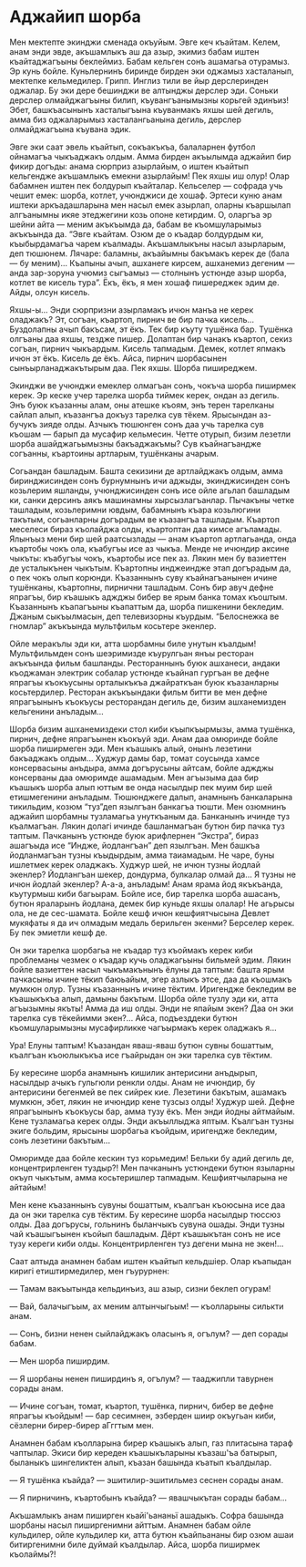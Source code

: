 # Аджайип шорба

Мен мектепте экинджи сменада окъуйым.
Эвге кеч къайтам.
Келем, анам энди эвде, акъшамлыкъ аш да азыр, экимиз бабам иштен къайтаджагъыны беклеймиз.
Бабам кельген сонъ ашамагьа отурамыз.
Эр кунь бойле.
Куньлернинъ биринде бирден эки оджамыз хасталанып, мектепке кельмедилер.
Грипп.
Инглиз тили ве йыр дерслеринден оджалар.
Бу эки дере бешинджи ве алтынджы дерслер эди.
Соньки дерслер олмайджагъыны билип, къувангъанымызны корьгей эдинъиз!
Эбет, башкъасынынъ хасталыгъына къуванмакъ яхшы шей дегиль, амма биз оджаларымыз хасталангьанына дегиль, дерслер олмайджагъына къувана эдик.

Эвге эки саат эвель къайтып, сокъакъкъа, балаларнен футбол ойнамагъа чыкъаджакъ олдым.
Амма бирден акъылымда аджайип бир фикир догъды: анама сюрприз азырлайым, о иштен къайтып кельгендже акъшамлыкъ емекни азырлайым!
Пек яхшы иш олур!
Олар бабамнен иштен пек болдурып къайталар.
Кельселер — софрада учь чешит емек: шорба, котлет, учюнджиси де хошаф.
Эртеси куню анам иштеки аркъадашларына мен насыл емек азырлап, оларны къаршылап алгъанымны икяе этеджегини козь опоне кетирдим.
О, оларгъа эр шейни айта — меним акъкъымда да, бабам ве къомшуларымыз акъкъында да.
“Эвге къайтам.
Озюм де о къадар болдурдым ки, къыбырдамагъа чарем къалмады.
Акъшамлыкъны насыл азырларым, деп тюшюнем.
Лячаре: баламны, акъайымны бакъмакъ керек де (бала — бу меним)...
Къапыны ачып, ашханеге кирсем, ашханемиз дегеним — анда зар-зоруна учюмиз сыгъамыз — столнынъ устюнде азыр шорба, котлет ве кисель тура”.
Ёкъ, ёкъ, я мен хошаф пишереджек эдим де.
Айды, олсун кисель.

Яхшы-ы...
Энди сюрпризни азырламакъ ичюн манъа не керек оладжакъ?
Эт, согъан, къартоп, пирнич ве бир пачка кисель...
Буздолапны ачып бакъсам, эт ёкъ.
Тек бир къуту тушёнка бар.
Тушёнка олгъаны даа яхшы, тездже пишер.
Долаптан бир чанакъ къартоп, секиз согъан, пирнич чыкъардым.
Кисель тапмадым.
Демек, котлет япмакъ ичюн эт ёкъ.
Кисель де ёкъ.
Айса, пирнич шорбасынен сынъырланаджакътырым даа.
Пек яхшы.
Шорба пиширеджем.

Экинджи ве учюнджи емеклер олмагъан сонъ, чокъча шорба пиширмек керек.
Эр кеске учер тарелка шорба тиймек керек, ондан аз дегиль.
Энъ буюк къазанны алам, оны атешке къоям, энъ терен тарелканы сайлап алып, къазангъа докъуз тарелка сув тёкем.
Ярысындан аз-бучукъ зияде олды.
Азчыкъ тюшюнген сонъ даа учь тарелка сув къошам — барып да мусафир кельмесин.
Четте отурып, бизим лезетли шорба ашайджагьымызны бакъаджакъмы?
Сув къайнагъандже согъанны, къартоины артларым, тушёнканы ачарым.

Согьандан башладым.
Башта секизини де артлайджакъ олдым, амма биринджисинден сонъ бурнумнынъ ичи аджыды, экинджисинден сонъ козьлерим яшланды, учюнджисинден сонъ исе ойле агьлап башладым ки, санки дерсинъ аякъ машинамны хырсызлагъанлар.
Пычакъны четке ташладым, козьлеримни ювдым, бабамнынъ къара козьлюгини такътым, согьанларны догърадым ве къазангъа ташладым.
Къартоп меселеси бираз къолайджа олды, къартоптан даа кимсе агъламады.
Ялынъыз мени бир шей раатсызлады — анам къартоп артлагьанда, онда къартобы чокъ ола, къабугъы исе аз чыкъа.
Менде не ичюндир аксине чыкъты: къабугъы чокъ, къартобы исе пек аз.
Лякин мен бу вазиеттен де усталыкънен чыкътым.
Къартопны инджеиндже этап догърадым да, о пек чокъ олып корюнди.
Къазаннынъ суву къайнагъанынен ичине тушёнканы, къартопны, пирнични ташладым.
Сонъ бир авуч дефне япрагъы, бир къашыкъ аджджы бибер ве ярым банка томах къоштым.
Къазаннынъ къапагъыны къапаттым да, шорба пишкенини бекледим.
Джаным сыкъылмасын, деп телевизорны къурдым.
“Белоснежка ве гномлар” акъкъында мультфильм косьтере экенлер.

Ойле меракълы эди ки, атта шорбамны биле унутын къалдым!
Мультфильмден сонъ шеэримизде къурулгьан янъы ресторан акъкъында фильм башланды.
Рестораннынъ буюк ашханеси, андаки къоджаман электрик собалар устюнде къайнап гургъан ве дефне япрагъы къокъусыны орталыкъкъа джайраткъан буюк къазанларны косьтердилер.
Ресторан акъкъындаки фильм битти ве мен дефне япрагъынынъ къокъусы ресторандан дегиль де, бизим ашханемизден кельгенини анъладым...

Шорба бизим ашханемиздеки стол киби къыпкъырмызы, амма тушёнка, пирнич, дефне япрагъынен къокъуй эди.
Анам даа омюринде бойле шорба пиширмеген эди.
Мен къашыкъ алый, онынъ лезетини бакъаджакъ олдым...
Худжур дамы бар, томат соусында хамсе консервасыны анъдыра, амма догърусыны айтсам, бойле аджджы консерваны даа омюримде ашамадым.
Мен агъызыма даа бир къашыкъ шорба алып юттым ве онда насылдыр пек муим бир шей етишмегенини анъладым.
Тюшюнджеге далып, анамнынъ банкаларына тикильдим, козюм “туз”деп язылгъан банкагъа тюшти.
Мен озюмнинъ аджайип шорбамны тузламагьа унуткъаным да.
Банканынъ ичинде туз къалмагъан.
Лякин долагі ичинде башланмагъан бутюн бир пачка туз таптым.
Пачканынъ устюнде буюк арифлернен “Экстра”, бираз ашагъыда исе “Индже, йодлангъан” деп язылгъан.
Мен башкъа йодланмагъан тузны къыдырдым, амма таиамадым.
Не чаре, буны ишлетмек керек оладжакъ.
Худжур шей, не ичюн тузны йодлай экенлер?
Йодлангъан шекер, дондурма, булкалар олмай да...
Я тузны не ичюн йодлай экенлер?
А-а-а, анъладым!
Анам ярама йод якъкъанда, къутурмыш киби багьырам.
Бойле исе, бир тарелка шорба ашасанъ, бутюн яраларынъ йодлана, демек бир куньде яхшы олалар!
Не агьрысы ола, не де сес-шамата.
Бойле кешф ичюн кешфиятчысына Девлет мукяфаты я да ич олмадым медаль берильген экенми?
Берселер керек.
Бу пек эмиетли кешф де.

Он эки тарелка шорбагьа не къадар туз къоймакъ керек киби проблеманы чезмек о къадар кучь оладжагьыны бильмей эдим.
Лякин бойле вазиеттен насыл чыкъмакънынъ ёлуны да таптым: башта ярым пачкасыны ичине тёкип баюьайым, эгер азлыкъ этсе, даа да къошмакъ мумкюн олур.
Тузны къазаннынъ ичине тёктим.
Иригендже бекледим ве къашыкъкъа алып, дамыны бакътым.
Шорба ойле тузлу эди ки, атта агъызымны якъты!
Амма да иш олды.
Энди не япайым экен?
Даа он эки тарелка сув тёкейимми экен?...
Айса, подъезддеки бутюн къомшуларымызны мусафирликке чагъырмакъ керек оладжакъ я...

Ура!
Елуны таптым!
Къазандан яваш-яваш бутюн сувны бошаттым, къалгъан къоюлыкъкъа исе гъайрыдан он эки тарелка сув тёктим.

Бу кересине шорба анамнынъ кишилик антерисини анъдырып, насылдыр ачыкъ гульгюли ренкли олды.
Анам не ичюндир, бу антерисини бегенмей ве пек сийрек кие.
Лезетини бакътым, ашамакъ мумкюн, эбет, лякин не ичюндир кене тузсыз олды!
Худжур шей.
Дефне япрагъынынъ къокъусы бар, амма тузу ёкъ.
Мен энди йодны айтмайым.
Кене тузламагьа керек олды.
Энди акъыллыджа яптым.
Къалгъан тузны экиге больдим, ярысыны шорбагьа къойдым, иригендже бекледим, сонъ лезетини бакътым...

Омюримде даа бойле кескин туз корьмедим!
Бельки бу адий дегиль де, концентрирленген туздыр?!
Мен пачканынъ устюндеки бутюн языларны окъуп чыкътым, амма косьтеришлер тапмадым.
Кешфиятчыларына не айтайым!

Мен кене къазаннынъ сувуны бошаттым, къалгъан къоюсына исе даа да он эки тарелка сув тёктим.
Бу кересине шорба насылдыр тюссюз олды.
Даа догърусы, гольнинъ быланчыкъ сувуна ошады.
Энди тузны чай къашыгъынен къойып башладым.
Дёрт къашыкътан сонъ не исе тузу кереги киби олды.
Концентрирленген туз дегени мына не экен!...

Саат алтыда анамнен бабам иштен къайтып кельдшіер.
Олар къапыдан киригі етиштирмедилер, мен гъурурнен:

— Тамам вакъытында кельдинъиз, аш азыр, сизни беклеп огурам!

— Вай, балачыгъым, ах меним алтынчыгьым!
— къолларыны силькти анам.

— Сонъ, бизни ненен сыйлайджакъ оласынъ я, огълум?
— деп сорады бабам.

— Мен шорба пиширдим.

— Я шорбаны ненен пиширдинъ я, огълум?
— тааджипли тавурнен сорады анам.

— Ичине согъан, томат, къартоп, тушёнка, пирнич, бибер ве дефне япрагъы къойдым!
— бар сесимнен, эзберден шиир окъугьан киби, сёзлерни бирер-бирер аГггтым мен.

Анамнен бабам къолларына бирер къашыкъ алып, газ плитасына тараф чаптылар.
Экиси бир кереден къашыкъларыны къазаш'ъа батырып, быланыкъ шингеликтен алып, къазан башында къатып къалдылар.

— Я тушёнка къайда?
— эшитилир-эшитильмез сеснен сорады анам.

— Я пирничинъ, къартобынъ къайда?
— явашчыкътан сорады бабам...

Акъшамлыкъ анам пиширген кьайі'ьананьї ашадыкъ.
Софра башында шорбаны насыл пиширгенимни айттым.
Анамнен бабам ойле кульдилер, ойле кульдилер ки, атта бутюн къайпьананы бир озюм ашаи битиргенимни биле дуймай къалдылар.
Айса, шорба пиширмек къолаймы?!

